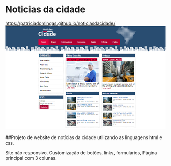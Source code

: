 # Noticias da cidade

https://patriciadomingas.github.io/noticiasdacidade/
![Preview da página home](https://github.com/patriciadomingas/noticiasdacidade/blob/main/Sem%20t%C3%ADtulo.jpg)

##Projeto de website de notícias da cidade utilizando as linguagens html e css.

Site não responsivo. Customização de botões, links, formulários, Página principal com 3 colunas.

